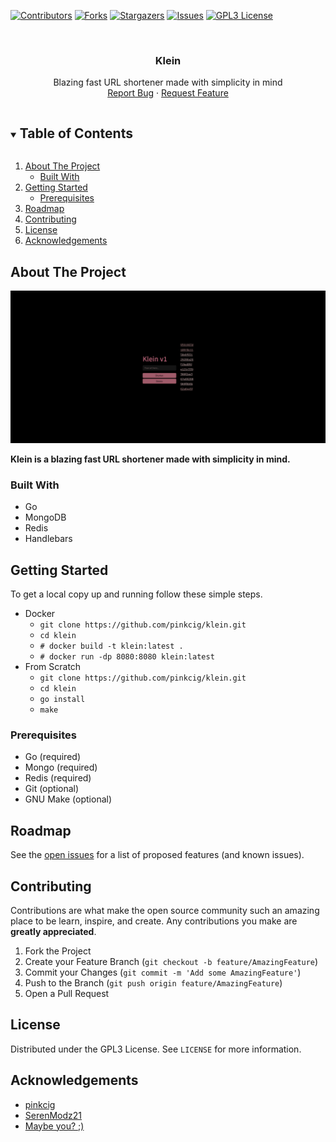 [![Contributors][contributors-shield]][contributors-url]
[![Forks][forks-shield]][forks-url]
[![Stargazers][stars-shield]][stars-url]
[![Issues][issues-shield]][issues-url]
[![GPL3 License][license-shield]][license-url]


<br />
<p align="center">
  <h3 align="center">Klein</h3>

  <p align="center">
    Blazing fast URL shortener made with simplicity in mind
    <br />
    <a href="https://github.com/pinkcig/klein/issues">Report Bug</a>
    ·
    <a href="https://github.com/pinkcig/klein/issues">Request Feature</a>
  </p>
</p>



<!-- TABLE OF CONTENTS -->
<details open="open">
  <summary><h2 style="display: inline-block">Table of Contents</h2></summary>
  <ol>
    <li>
      <a href="#about-the-project">About The Project</a>
      <ul>
        <li><a href="#built-with">Built With</a></li>
      </ul>
    </li>
    <li>
      <a href="#getting-started">Getting Started</a>
      <ul>
        <li><a href="#prerequisites">Prerequisites</a></li>
      </ul>
    </li>
    <li><a href="#roadmap">Roadmap</a></li>
    <li><a href="#contributing">Contributing</a></li>
    <li><a href="#license">License</a></li>
    <li><a href="#acknowledgements">Acknowledgements</a></li>
  </ol>
</details>

## About The Project

![Klein Screenshot](.github/images/showcase.png)

**Klein is a blazing fast URL shortener made with simplicity in mind.**

### Built With

* Go
* MongoDB
* Redis
* Handlebars

## Getting Started

To get a local copy up and running follow these simple steps.

* Docker
    * `git clone https://github.com/pinkcig/klein.git`
    * `cd klein`
    * `# docker build -t klein:latest .`
    * `# docker run -dp 8080:8080 klein:latest`
* From Scratch
    * `git clone https://github.com/pinkcig/klein.git`
    * `cd klein`
    * `go install`
    * `make`

### Prerequisites

* Go (required)
* Mongo (required)
* Redis (required)
* Git (optional)
* GNU Make (optional)

## Roadmap
See the [open issues](https://github.com/pinkcig/klein/issues) for a list of proposed features (and known issues).

## Contributing
Contributions are what make the open source community such an amazing place to be learn, inspire, and create. Any contributions you make are **greatly appreciated**.

1. Fork the Project
2. Create your Feature Branch (`git checkout -b feature/AmazingFeature`)
3. Commit your Changes (`git commit -m 'Add some AmazingFeature'`)
4. Push to the Branch (`git push origin feature/AmazingFeature`)
5. Open a Pull Request

## License
Distributed under the GPL3 License. See `LICENSE` for more information.

## Acknowledgements

* [pinkcig](https://github.com/pinkcig)
* [SerenModz21](https://github.com/SerenModz21)
* [Maybe you? ;)](https://github.com/pinkcig/klein/issues)

[contributors-shield]: https://img.shields.io/github/contributors/pinkcig/repo.svg?style=for-the-badge
[contributors-url]: https://github.com/pinkcig/klein/graphs/contributors
[forks-shield]: https://img.shields.io/github/forks/pinkcig/repo.svg?style=for-the-badge
[forks-url]: https://github.com/pinkcig/klein/network/members
[stars-shield]: https://img.shields.io/github/stars/pinkcig/repo.svg?style=for-the-badge
[stars-url]: https://github.com/pinkcig/klein/stargazers
[issues-shield]: https://img.shields.io/github/issues/pinkcig/repo.svg?style=for-the-badge
[issues-url]: https://github.com/pinkcig/klein/issues
[license-shield]: https://img.shields.io/github/license/pinkcig/repo.svg?style=for-the-badge
[license-url]: https://github.com/pinkcig/klein/blob/master/LICENSE.txt
[linkedin-shield]: https://img.shields.io/badge/-LinkedIn-black.svg?style=for-the-badge&logo=linkedin&colorB=555
